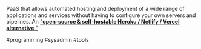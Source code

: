 PaaS that allows automated hosting and deployment of a wide range of applications and services without having to configure your own servers and pipelines. An ["**open-source & self-hostable Heroku / Netlify / Vercel alternative**."](https://coolify.io/docs/introduction)



#programming #sysadmin #tools 